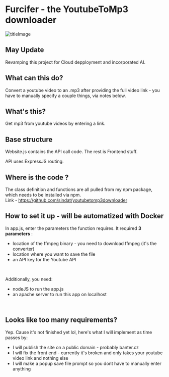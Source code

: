 # Furcifer - the YoutubeToMp3 downloader

![titleImage](https://www.madcham.de/wp-content/uploads/2014/09/ambanja6_neu.jpg)

## May Update

Revamping this project for Cloud depployment and incorporated AI.

## What can this do?  

Convert a youtube video to an .mp3 after providing the full video link - you have to manually specify a couple things, via notes below.

## What's this?

Get mp3 from youtube videos by entering a link.  

## Base structure 

Website.js contains the API call code. The rest is Frontend stuff.  

API uses ExpressJS routing.  

## Where is the code ?  

The class definition and functions are all pulled from my npm package, which needs to be installed via npm.  
Link - https://github.com/sindat/youtubetomp3downloader  

## How to set it up - will be automatized with Docker  

In app.js, enter the parameters the function requires. It required **3 parameters** :  
* location of the ffmpeg binary - you need to download ffmpeg (it's the converter)
* location where you want to save the file
* an API key for the Youtube API

<br/>

Additionally, you need:
* nodeJS to run the app.js
* an apache server to run this app on localhost

<br/>

## Looks like too many requirements?

Yep. Cause it's not finished yet lol, here's what I will implement as time passes by:
* I will publish the site on a public domain - probably banter.cz
* I will fix the front end - currently it's broken and only takes your youtube video link and nothing else 
* I will make a popup save file prompt so you dont have to manually enter anything 
